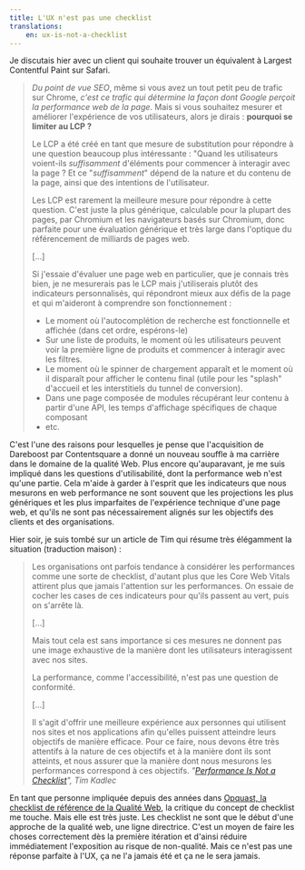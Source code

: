 ```yaml
---
title: L'UX n'est pas une checklist
translations:
    en: ux-is-not-a-checklist
---
```


Je discutais hier avec un client qui souhaite trouver un équivalent à Largest Contentful Paint sur Safari.

> _Du point de vue SEO_, même si vous avez un tout petit peu de trafic sur Chrome, _c'est ce trafic qui détermine la façon dont Google perçoit la performance web de la page_. Mais si vous souhaitez mesurer et améliorer l'expérience de vos utilisateurs, alors je dirais : **pourquoi se limiter au LCP ?**
>
> Le LCP a été créé en tant que mesure de substitution pour répondre à une question beaucoup plus intéressante : "Quand les utilisateurs voient-ils _suffisamment_ d'éléments pour commencer à interagir avec la page ? Et ce "_suffisamment_" dépend de la nature et du contenu de la page, ainsi que des intentions de l'utilisateur.
>
> Les LCP est rarement la meilleure mesure pour répondre à cette question. C'est juste la plus générique, calculable pour la plupart des pages, par Chromium et les navigateurs basés sur Chromium, donc parfaite pour une évaluation générique et très large dans l'optique du référencement de milliards de pages web.
>
> […]
>
> Si j'essaie d'évaluer une page web en particulier, que je connais très bien, je ne mesurerais pas le LCP mais j'utiliserais plutôt des indicateurs personnalisés, qui répondront mieux aux défis de la page et qui m'aideront à comprendre son fonctionnement :
>
> -   Le moment où l'autocomplétion de recherche est fonctionnelle et affichée (dans cet ordre, espérons-le)
> -   Sur une liste de produits, le moment où les utilisateurs peuvent voir la première ligne de produits et commencer à interagir avec les filtres.
> -   Le moment où le spinner de chargement apparaît et le moment où il disparaît pour afficher le contenu final (utile pour les "splash" d'accueil et les interstitiels du tunnel de conversion).
> -   Dans une page composée de modules récupérant leur contenu à partir d'une API, les temps d'affichage spécifiques de chaque composant
> -   etc.

C'est l'une des raisons pour lesquelles je pense que l'acquisition de Dareboost par Contentsquare a donné un nouveau souffle à ma carrière dans le domaine de la qualité Web. Plus encore qu'auparavant, je me suis impliqué dans les questions d'utilisabilité, dont la performance web n'est qu'une partie. Cela m'aide à garder à l'esprit que les indicateurs que nous mesurons en web performance ne sont souvent que les projections les plus génériques et les plus imparfaites de l'expérience technique d'une page web, et qu'ils ne sont pas nécessairement alignés sur les objectifs des clients et des organisations.

Hier soir, je suis tombé sur un article de Tim qui résume très élégamment la situation (traduction maison) :

> Les organisations ont parfois tendance à considérer les performances comme une sorte de checklist, d'autant plus que les Core Web Vitals attirent plus que jamais l'attention sur les performances. On essaie de cocher les cases de ces indicateurs pour qu'ils passent au vert, puis on s'arrête là.
>
> […]
>
> Mais tout cela est sans importance si ces mesures ne donnent pas une image exhaustive de la manière dont les utilisateurs interagissent avec nos sites.
>
> La performance, comme l'accessibilité, n'est pas une question de conformité.
>
> […]
>
> Il s'agit d'offrir une meilleure expérience aux personnes qui utilisent nos sites et nos applications afin qu'elles puissent atteindre leurs objectifs de manière efficace. Pour ce faire, nous devons être très attentifs à la nature de ces objectifs et à la manière dont ils sont atteints, et nous assurer que la manière dont nous mesurons les performances correspond à ces objectifs. <cite>"<a href="https://timkadlec.com/remembers/2023-06-01-performance-is-not-a-checklist/" hreflang="en">Performance Is Not a Checklist</a>", Tim Kadlec</cite>

En tant que personne impliquée depuis des années dans [Opquast, la checklist de référence de la Qualité Web](https://checklists.opquast.com/fr/assurance-qualite-web/), la critique du concept de checklist me touche. Mais elle est très juste. Les checklist ne sont que le début d'une approche de la qualité web, une ligne directrice. C'est un moyen de faire les choses correctement dès la première itération et d'ainsi réduire immédiatement l'exposition au risque de non-qualité. Mais ce n'est pas une réponse parfaite à l'UX, ça ne l'a jamais été et ça ne le sera jamais.

